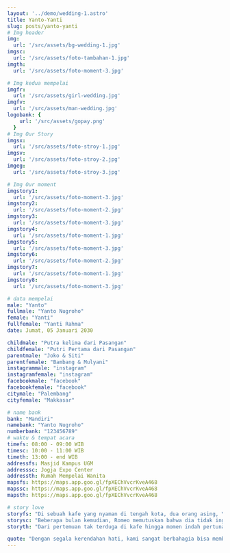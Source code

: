 ```yaml
---
layout: '../demo/wedding-1.astro'
title: Yanto-Yanti
slug: posts/yanto-yanti
# Img header
img: 
  url: '/src/assets/bg-wedding-1.jpg'
imgsc: 
  url: '/src/assets/foto-tambahan-1.jpg'
imgth: 
  url: '/src/assets/foto-moment-3.jpg'

# Img kedua mempelai
imgfr: 
  url: '/src/assets/girl-wedding.jpg'
imgfv: 
  url: '/src/assets/man-wedding.jpg'
logobank: {
    url: '/src/assets/gopay.png'
  }
# Img Our Story
imgsx: 
  url: '/src/assets/foto-stroy-1.jpg'
imgsv: 
  url: '/src/assets/foto-stroy-2.jpg'
imgeg: 
  url: '/src/assets/foto-stroy-3.jpg'

# Img Our moment
imgstory1: 
  url: '/src/assets/foto-moment-3.jpg'
imgstory2: 
  url: '/src/assets/foto-moment-2.jpg'
imgstory3: 
  url: '/src/assets/foto-moment-3.jpg'
imgstory4: 
  url: '/src/assets/foto-moment-1.jpg'
imgstory5: 
  url: '/src/assets/foto-moment-3.jpg'
imgstory6: 
  url: '/src/assets/foto-moment-2.jpg'
imgstory7: 
  url: '/src/assets/foto-moment-1.jpg'
imgstory8: 
  url: '/src/assets/foto-moment-3.jpg'

# data mempelai
male: "Yanto"
fullmale: "Yanto Nugroho"
female: "Yanti"
fullfemale: "Yanti Rahma"
date: Jumat, 05 Januari 2030

childmale: "Putra kelima dari Pasangan"
childfemale: "Putri Pertama dari Pasangan"
parentmale: "Joko & Siti"
parentfemale: "Bambang & Mulyani"
instagrammale: "instagram"
instagramfemale: "instagram"
facebookmale: "facebook"
facebookfemale: "facebook"
citymale: "Palembang"
cityfemale: "Makkasar"

# name bank
bank: "Mandiri"
namebank: "Yanto Nugroho"
numberbank: "123456789"
# waktu & tempat acara
timefs: 08:00 - 09:00 WIB
timesc: 10:00 - 11:00 WIB
timeth: 13:00 - end WIB
addressfs: Masjid Kampus UGM
addresssc: Jogja Expo Center
addressth: Rumah Mempelai Wanita
mapsfs: https://maps.app.goo.gl/fpXEChVvcrKveA468 
mapssc: https://maps.app.goo.gl/fpXEChVvcrKveA468
mapsth: https://maps.app.goo.gl/fpXEChVvcrKveA468

# story love
storyfs: "Di sebuah kafe yang nyaman di tengah kota, dua orang asing, Yanti dan Yanto, tak sengaja bertemu. Yanto, seorang fotografer yang sedang mencari inspirasi untuk proyek terbarunya, sedangkan Yanti, seorang penulis lepas yang sedang mencatat ide-ide baru untuk novel romantisnya, tak menyadari bahwa matanya sedang bertatapan dengan seorang pria tampan di sisi lain kafe."
storysc: "Beberapa bulan kemudian, Romeo memutuskan bahwa dia tidak ingin kehilangan Juliet dari hidupnya. Dengan hati yang penuh harap, dia menyiapkan proposal yang tak terlupakan. Di bawah langit malam yang cerah, di taman yang dihiasi dengan ratusan lentera, Romeo berlutut di hadapan Juliet."
storyth: "Dari pertemuan tak terduga di kafe hingga momen indah pertunangan mereka di taman yang dipenuhi lentera, cerita cinta Juliet dan Romeo adalah bukti bahwa takdir bisa membawa dua hati yang saling mencari dan membuat mereka bersatu dalam cinta yang abadi."

quote: "Dengan segala kerendahan hati, kami sangat berbahagia bisa membagi saat-saat penting ini kepada Bapak/Ibu/Saudara/i. Besar harapan kami atas kehadiran serta iringan doa dan restunya agar pernikahan yang akan digelar bisa berjalan sebagaimana mestinya. Terimakasih."
---
```

